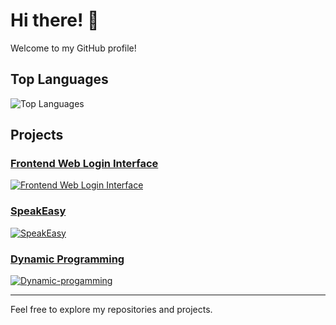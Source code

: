 # Hi there! 👋

Welcome to my GitHub profile!

## Top Languages

![Top Languages](https://github-readme-stats.vercel.app/api/top-langs/?username=zzl7181&layout=compact&theme=radical)

## Projects

### [Frontend Web Login Interface](https://github.com/zzl7181/Frontend-Web-Login-Interface)
[![Frontend Web Login Interface](https://github-readme-stats.vercel.app/api/pin/?username=zzl7181&repo=Frontend-Web-Login-Interface)](https://github.com/zzl7181/Frontend-Web-Login-Interface)

### [SpeakEasy](https://github.com/zzl7181/SpeakEasy)
[![SpeakEasy](https://github-readme-stats.vercel.app/api/pin/?username=zzl7181&repo=SpeakEasy)](https://github.com/zzl7181/SpeakEasy)

### [Dynamic Programming](https://github.com/zzl7181/Dynamic-progamming)

[![Dynamic-progamming](https://github-readme-stats.vercel.app/api/pin/?username=zzl7181&repo=Dynamic-progamming)](https://github.com/zzl7181/Dynamic-progamming)

---

Feel free to explore my repositories and projects. 
